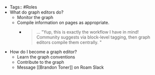 - Tags:: #Roles
- What do graph editors do?
    - Monitor the graph
    - Compile information on pages as appropriate.
        - > ... "Yup, this is exactly the workflow I have in mind! 
Community suggests via block-level tagging, then graph editors compile them centrally. "
- How do I become a graph editor? 
    - Learn the graph conventions
    - Contribute to the graph
    - Message [[Brandon Toner]] on Roam Slack
